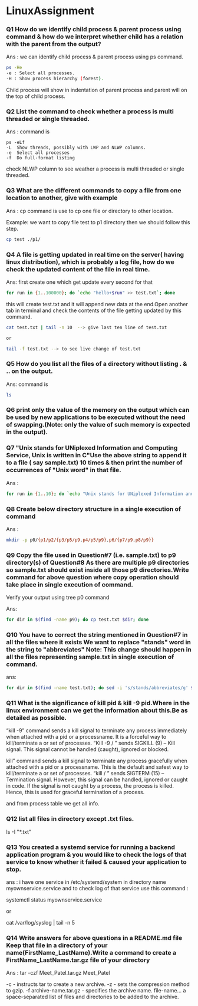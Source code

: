 # LinuxAssignment

### Q1 How do we identify child process & parent process using command & how do we interpret whether child has a relation with the parent from the output?
Ans : we can identify child process & parent process using ps command.
```bash
ps -He
-e : Select all processes.
-H : Show process hierarchy (forest).
```
Child process will show in indentation of parent process and parent will on the top of child process.

### Q2 List the command to check whether a process is multi threaded or single threaded.
Ans : command is 
```
ps -eLf
-L	Show threads, possibly with LWP and NLWP columns.
-e	Select all processes
-f	Do full-format listing
```
check NLWP column to see weather a process is multi threaded or single threaded.

### Q3  What are the different commands to copy a file from one location to another, give with example
Ans : cp command is use to cp one file or directory to other location.

Example: we want to copy file test to p1 directory then we should follow this step.
```bash
cp test ./p1/
```

### Q4 A file is getting updated in real time on the server( having linux distribution), which is probably a log file, how do we check the updated content of the file in real time.

Ans: first create one which get update every second for that 
```bash
for run in {1..100000}; do `echo "hello+$run" >> test.txt`; done
```
this will create test.txt and it will append new data at the end.Open another tab in terminal and check the contents of the file getting updated by this command.
```bash
cat test.txt | tail -n 10  --> give last ten line of test.txt

or

tail -f test.txt --> to see live change of test.txt
```

### Q5 How do you list all the files of a directory without listing . & .. on the output.
Ans: command is
```bash
ls
```
### Q6 print only the value of the memory on the output which can be used by new applications to be executed without the need of swapping.(Note: only the value of such memory is expected in the output).

### Q7  "Unix stands for UNiplexed Information and Computing Service, Unix is written in C"Use the above string to append it to a file ( say sample.txt) 10 times & then print the number of occurrences of "Unix word" in that file.

Ans : 
```bash
for run in {1..10}; do `echo "Unix stands for UNiplexed Information and Computing Service, Unix is written in C" >> test.txt`; done  &&  cat test.txt | grep -o "Unix" | wc -l
```
### Q8 Create below directory structure in a single execution of command
Ans : 
```bash
mkdir -p p0/{p1/p2/{p3/p5/p9,p4/p5/p9},p6/{p7/p9,p8/p9}}
```

### Q9 Copy the file used in Question#7 (i.e. sample.txt) to p9 directory(s) of Question#8 As there are multiple p9 directories so sample.txt should exist inside all those p9 directories.Write command for above question where copy operation should take place in single execution of command.
Verify your output using tree p0 command

Ans: 
```bash 
for dir in $(find -name p9); do cp test.txt $dir; done
```

### Q10 You have to correct the string mentioned in Question#7 in all the files where it exists We want to replace "stands" word in the string to "abbreviates" Note: This change should happen in all the files representing sample.txt in single execution of command.

ans: 
```bash
for dir in $(find -name test.txt); do sed -i 's/stands/abbreviates/g' $dir; done
```

### Q11 What is the significance of kill pid & kill -9 pid.Where in the linux environment can we get the information about this.Be as detailed as possible.

“kill -9” command sends a kill signal to terminate any process immediately when attached with a pid or a processname. It is a forceful way to kill/terminate a or set of processes. “Kill -9 <pid> / <processname>” sends SIGKILL (9) – Kill signal. This signal cannot be handled (caught), ignored or blocked.
  
kill” command sends a kill signal to terminate any process gracefully when attached with a pid or a processname. This is the default and safest way to kill/terminate a or set of processes. “kill <pid> / <processname>” sends SIGTERM (15) – Termination signal. However, this signal can be handled, ignored or caught in code. If the signal is not caught by a process, the process is killed. Hence, this is used for graceful termination of a process.

and from process table we get all info.

  ### Q12 list all files in directory except .txt files.

  ls -I "*.txt"
  
  ### Q13 You created a systemd service for running a backend application program & you would like to check the logs of that service to know whether it failed & caused your application to stop.
  
  ans : i have one service in /etc/systemd/system in directory name myownservice.service and to check log of that service 
  use this command :
  
  systemctl status myownservice.service
  
  or
  
  cat /var/log/syslog | tail -n 5
  
  ### Q14 Write answers for above questions in a README.md file Keep that file in a directory of your name(FirstName_LastName).Write a command to create a FirstName_LastName.tar.gz file of your directory
  
 Ans :  tar -czf Meet_Patel.tar.gz Meet_Patel
  
-c - instructs tar to create a new archive.
-z - sets the compression method to gzip.
-f archive-name.tar.gz - specifies the archive name.
file-name... a space-separated list of files and directories to be added to the archive.

